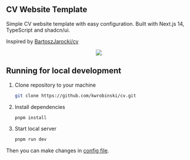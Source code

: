 ## CV Website Template
Simple CV website template with easy configuration. Built with Next.js 14, TypeScript and shadcn/ui.

Inspired by [BartoszJarocki/cv](https://github.com/BartoszJarocki/cv)

<p align="center">
  <img src="https://github.com/user-attachments/assets/95d08425-ef5a-4a93-a593-1d1b14913686" />
</p>

## Running for local development
1. Clone repository to your machine

    ```bash
    git clone https://github.com/kwrobinski/cv.git
    ```
2. Install dependencies

    ```bash
    pnpm install
    ```
2. Start local server

    ```bash
    pnpm run dev
    ```

Then you can make changes in [config file](https://github.com/kwrobinski/cv/blob/master/data/cv-data.ts).
